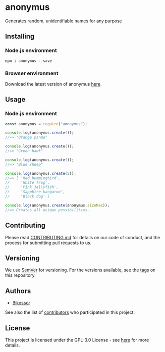 # anonymus
Generates random, unidentifiable names for any purpose

## Installing
### Node.js environment
```
npm i anonymus --save
```

### Browser environment
Download the latest version of anonymus [here](https://github.com/Bikossor/anonymus/releases/latest).

## Usage
### Node.js environment

```javascript
const anonymus = require("anonymus");

console.log(anonymus.create());
//=> "Orange panda"

console.log(anonymus.create());
//=> "Green hawk"

console.log(anonymus.create());
//=> "Blue sheep"

console.log(anonymus.create(5));
//=> [ 'Red hummingbird',
//     'White frog',
//     'Pink jellyfish',
//     'Sapphire kangaroo',
//     'Black dog' ]

console.log(anonymus.create(anonymus.sizeMax));
//=> Creates all unique possibilities.
```

## Contributing
Please read [CONTRIBUTING.md](https://gist.github.com/PurpleBooth/b24679402957c63ec426) for details on our code of conduct, and the process for submitting pull requests to us.

## Versioning
We use [SemVer](http://semver.org/) for versioning. For the versions available, see the [tags](https://github.com/bikossor/anonymus/tags) on this repository. 

## Authors
- [Bikossor](https://github.com/Bikossor)

See also the list of [contributors](https://github.com/bikossor/anonymus/contributors) who participated in this project.

## License
This project is licensed under the GPL-3.0 License - see [here](LICENSE) for more details.